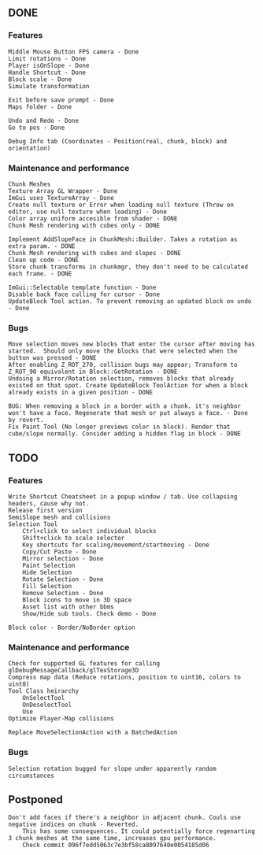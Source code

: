 
## DONE

### Features
    Middle Mouse Button FPS camera - Done
    Limit rotations - Done
    Player isOnSlope - Done
    Handle Shortcut - Done
    Block scale - Done
    Simulate transformation

    Exit before save prompt - Done
    Maps folder - Done
    
    Undo and Redo - Done
    Go to pos - Done

    Debug Info tab (Coordinates - Position(real, chunk, block) and orientation)

### Maintenance and performance

    Chunk Meshes
    Texture Array GL Wrapper - Done
    ImGui uses TextureArray - Done
    Create null texture or Error when loading null texture (Throw on editor, use null texture when loading) - Done
    Color array uniform accesible from shader - DONE
    Chunk Mesh rendering with cubes only - DONE
    
    Implement AddSlopeFace in ChunkMesh::Builder. Takes a rotation as extra param. - DONE
    Chunk Mesh rendering with cubes and slopes - DONE
    Clean up code - DONE
    Store chunk transforms in chunkmgr, they don't need to be calculated each frame. - DONE

    ImGui::Selectable template function - Done
    Disable back face culling for cursor - Done
    UpdateBlock Tool action. To prevent removing an updated block on undo - Done

### Bugs
    Move selection moves new blocks that enter the cursor after moving has started.  Should only move the blocks that were selected when the button was pressed - DONE
    After enabling Z_ROT_270, collision bugs may appear; Transform to Z_ROT_90 equivalent in Block::GetRotation - DONE
    Undoing a Mirror/Rotation selection, removes blocks that already existed on that spot. Create UpdateBlock ToolAction for when a block already exists in a given position - DONE

    BUG: When removing a block in a border with a chunk. it's neighbor won't have a face. Regenerate that mesh or put always a face. - Done by revert.
    Fix Paint Tool (No longer previews color in block). Render that cube/slope normally. Consider adding a hidden flag in block - DONE

## TODO
### Features
    
    Write Shortcut Cheatsheet in a popup window / tab. Use collapsing headers, cause why not.
    Release first version
    SemiSlope mesh and collisions
    Selection Tool
        Ctrl+click to select individual blocks
        Shift+click to scale selector
        Key shortcuts for scaling/movement/startmoving - Done
        Copy/Cut Paste - Done
        Mirror selection - Done
        Paint Selection
        Hide Selection
        Rotate Selection - Done
        Fill Selection
        Remove Selection - Done
        Block icons to move in 3D space
        Asset list with other bbms
        Show/Hide sub tools. Check demo - Done
    
    Block color - Border/NoBorder option

### Maintenance and performance
    Check for supported GL features for calling glDebugMessageCallback/glTexStorage3D
    Compress map data (Reduce rotations, position to uint16, colors to uint8)
    Tool Class heirarchy
        OnSelectTool
        OnDeselectTool
        Use
    Optimize Player-Map collisions

    Replace MoveSelectionAction with a BatchedAction

### Bugs
    Selection rotation bugged for slope under apparently random circumstances

## Postponed

    Don't add faces if there's a neighbor in adjacent chunk. Couls use negative indices on chunk - Reverted.
        This has some consequences. It could potentially force regenarting 3 chunk meshes at the same time, increases gpu performance.
        Check commit 096f7edd5063c7e3bf58ca8097640e0054185d06